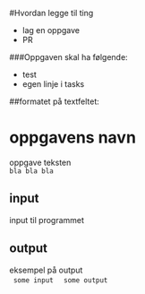 #Hvordan legge til ting
* lag en oppgave
* PR

###Oppgaven skal ha følgende:
* test
* egen linje i tasks

##formatet på textfeltet:
<div class="container">
<H1> oppgavens navn </H1>
oppgave teksten <br>
<code>bla bla bla</code>
<h2>input</h2>
input til programmet
<h2>output</h2>
eksempel på output
<div>
<span> <code> some input </code></span>
<span> <code> some output </code></span>
</div>
</div>
